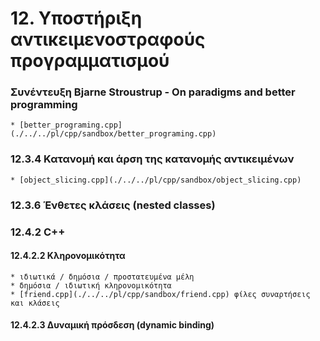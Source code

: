# 12. Υποστήριξη αντικειμενοστραφούς προγραμματισμού

### Συνέντευξη Bjarne Stroustrup - On paradigms and better programming

    * [better_programing.cpp](./../../pl/cpp/sandbox/better_programing.cpp)

### 12.3.4 Κατανομή και άρση της κατανομής αντικειμένων

    * [object_slicing.cpp](./../../pl/cpp/sandbox/object_slicing.cpp)

### 12.3.6 Ένθετες κλάσεις (nested classes)

### 12.4.2 C++

#### 12.4.2.2 Κληρονομικότητα

    * ιδιωτικά / δημόσια / προστατευμένα μέλη
    * δημόσια / ιδιωτική κληρονομικότητα
    * [friend.cpp](./../../pl/cpp/sandbox/friend.cpp) φίλες συναρτήσεις και κλάσεις

#### 12.4.2.3 Δυναμική πρόσδεση (dynamic binding)
